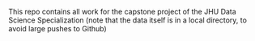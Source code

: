 This repo contains all work for the capstone project of the JHU Data Science Specialization (note that the data itself is in a local directory, to avoid large pushes to Github)
